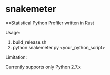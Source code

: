 # snakemeter


==Statistical Python Profiler written in Rust

Usage:

1) build_release.sh
2) python snakemeter.py <your_python_script>


Limitation:

Currently supports only Python 2.7.x


